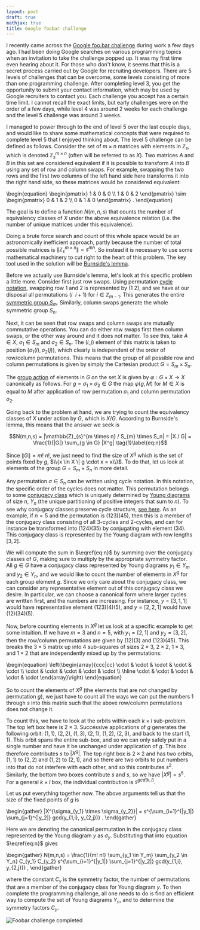 ```yaml
---
layout: post
draft: true
mathjax: true
title: Google foobar challenge
---
```


I recently came across the [Google foo.bar challenge](https://www.geeksforgeeks.org/google-foo-bar-challenge/) during work a few days ago.
I had been doing Google searches on various programming topics when an invitation to take the challenge popped up.
It was my first time even hearing about it.
For those who don't know, it seems that this is a secret process carried out by Google for recruiting developers.
There are 5 levels of challenges that can be overcome, some levels consisting of more than one programming challenge.
After completing level 3, you get the opportunity to submit your contact information, which may be used by Google recruiters to contact you.
Each challenge you accept has a certain time limit.
I cannot recall the exact limits, but early challenges were on the order of a few days, while level 4 was around 2 weeks for each challenge and the level 5 challenge was around 3 weeks.

I managed to power through to the end of level 5 over the last couple days, and would like to share some mathematical concepts that were required to complete level 5 that I enjoyed thinking about.
The level 5 challenge can be defined as follows.
Consider the set of $m \times n$ matrices with elements in $\mathbb{Z}_s$, which is denoted $\mathbb{Z}_s^{m \times n}$ (often will be referred to as $X$).
Two matrices $A$ and $B$ in this set are considered equivalent if it is possible to transform $A$ into $B$ using any set of row and column swaps.
For example, swapping the two rows and the first two columns of the left hand side here transforms it into the right hand side, so these matrices would be considered equivalent:

\begin{equation}
  \begin{pmatrix} 1 & 0 & 0 \\\\ 1 & 0 & 2 \end{pmatrix} \sim \begin{pmatrix} 0 & 1 & 2 \\\\ 0 & 1 & 0 \end{pmatrix} .
\end{equation}

The goal is to define a function $N(m,n,s)$ that counts the number of equivalency classes of $X$ under the above equivalence relation (i.e. the number of unique matrices under this equivalence).

Doing a brute force search and count of this whole space would be an astronomically inefficient approach, partly because the number of total possible matrices is $\|\mathbb{Z}_s^{m \times n}\| = s^{mn}$.
So instead it is necessary to use some mathematical machinery to cut right to the heart of this problem.
The key tool used in the solution will be [Burnside's lemma](https://en.wikipedia.org/wiki/Group_action#Orbit-stabilizer_theorem_and_Burnside's_lemma).

Before we actually use Burnside's lemma, let's look at this specific problem a little more.
Consider first just row swaps.
Using permutation [cycle notation](https://en.wikipedia.org/wiki/Permutation#Cycle_notation), swapping row 1 and 2 is represented by $(1\ 2)$, and we have at our disposal all permutations $(i\ \ i+1)$ for $i \in \mathbb{Z}_{m-1}$.
This generates the entire [symmetric group $S_m$](https://en.wikipedia.org/wiki/Symmetric_group).
Similarly, column swaps generate the whole symmetric group $S_n$.

Next, it can be seen that row swaps and column swaps are mutually commutative operations.
You can do either row swaps first then column swaps, or the other way around and it does not matter.
To see this, take $A \in X$, $\sigma_1 \in S_m$ and $\sigma_2 \in S_n$.
The $(i,j)$ element of this matrix is taken to position $(\sigma_1(i), \sigma_2(j))$, which clearly is independent of the order of row/column permutations.
This means that the group of all possible row and column permutations is given by simply the Cartesian product $G = S_m \times S_n$.

The [group action](https://en.wikipedia.org/wiki/Group_action) of elements in $G$ on the set $X$ is given by $\varphi : G \times X \rightarrow X$ canonically as follows.
For $g = \sigma_1 \times \sigma_2 \in G$ the map $\varphi(g, M)$ for $M \in X$ is equal to $M$ after application of row permutation $\sigma_1$ and column permutation $\sigma_2$.

Going back to the problem at hand, we are trying to count the equivalency classes of $X$ under action by $G$, which is $X / G$.
According to Burnside's lemma, this means that the answer we seek is

$$N(m,n,s) = |\mathbb{Z}_{s}^{m \times n} / S_{m} \times S_n| = |X / G| = \frac{1}{|G|} \sum_{g \in G} |X^g|  \tag{1}\label{eq:n}$$

Since $\|G\| = m!\ n!$, we just need to find the size of $X^g$ which is the set of points fixed by $g$, $\\{x \in X \| g \cdot x = x\\}$.
To do that, let us look at elements of the group $G = S_m \times S_n$ in more detail.

Any permutation $\sigma \in S_n$ can be written using cycle notation.
In this notation, the specific order of the cycles does not matter.
This permutation belongs to some [conjugacy class](https://en.wikipedia.org/wiki/Conjugacy_class) which is uniquely determined by [Young diagrams](https://en.wikipedia.org/wiki/Young_tableau#Diagrams) of size $n$, $Y_n$ (the unique partitioning of positive integers that sum to $n$).
To see why conjugacy classes preserve cycle structure, [see here](https://math.stackexchange.com/questions/48134/why-are-two-permutations-conjugate-iff-they-have-the-same-cycle-structure).
As an example, if $n=5$ and the permutation is $(1 2 3)(4 5)$, then this is a member of the conjugacy class consisting of all 3-cycles and 2-cycles, and can for instance be transformed into $(1 2 4)(3 5)$ by conjugating with element $(3 4)$.
This conjugacy class is represented by the Young diagram with row lengths $[3, 2]$.

We will compute the sum in $\eqref{eq:n}$ by summing over the conjugacy classes of $G$, making sure to multiply by the appropriate symmetry factor.
All $g \in G$ have a conjugacy class represented by Young diagrams $y_1 \in Y_m$ and $y_2 \in Y_n$, and we would like to count the number of elements in $X^g$ for each group element $g$.
Since we only care about the conjugacy class, we can consider any representative element out of this conjugacy class we desire.
In particular, we can choose a canonical form where larger cycles are written first, and the numbers are increasing.
For instance, $y = [3,1,1]$ would have representative element $(1 2 3) (4) (5)$, and $y = [2, 2, 1]$ would have $(1 2) (3 4) (5)$.

Now, before counting elements in $X^g$ let us look at a specific example to get some intuition.
If we have $m=3$ and $n=5$, with $y_1 = [2,1]$ and $y_2 = [3,2]$, then the row/column permutations are given by $(1 2) (3)$ and $(1 2 3) (4 5)$.
This breaks the $3 \times 5$ matrix up into 4 sub-squares of sizes $2 \times 3$, $2 \times 2$, $1 \times 3$, and $1 \times 2$ that are independently mixed up by the permutations:

\begin{equation}
  \left(\begin{array}{ccc|cc} \cdot & \cdot & \cdot & \cdot & \cdot \\\\ \cdot & \cdot & \cdot & \cdot & \cdot \\\\ \hline \cdot & \cdot & \cdot & \cdot & \cdot \end{array}\right)
\end{equation}

So to count the elements of $X^g$ (the elements that are not changed by permutation $g$), we just have to count all the ways we can put the numbers 1 through $s$ into this matrix such that the above row/column permutations does not change it.

To count this, we have to look at the orbits within each $k \times l$ sub-problem.
The top left box here is $2 \times 3$.  Successive applications of $g$ generates the following orbit: $(1,1)$, $(2,2)$, $(1,3)$, $(2,1)$, $(1,2)$, $(2,3)$, and back to the start $(1,1)$.
This orbit spans the entire sub-box, and so we can only safely put in a single number and have it be unchanged under application of $g$.
This box therefore contributes $s$ to $|X^g|$.
The top right box is $2 \times 2$ and has two orbits, $(1,1)$ to $(2,2)$ and $(1,2)$ to $(2,1)$, and so there are two orbits to put numbers into that do not interfere with each other, and so this contributes $s^2$.
Similarly, the bottom two boxes contribute $s$ and $s$, so we have $|X^g| = s^5$.
For a general $k \times l$ box, the individual contribution is $s^{gcd(k,l)}$.

Let us put everything together now.
The above arguments tell us that the size of the fixed points of $g$ is

\begin{gather}
  |X^{\sigma_{y_1} \times \sigma_{y_2}}| = s^{\sum_{i=1}^{|y_1|} \sum_{j=1}^{|y_2|} gcd(y_{1,i}, y_{2,j})} .
\end{gather}

Here we are denoting the canonical permutation in the conjugacy class represented by the Young diagram $y$ as $\sigma_y$.
Substituting that into equation $\eqref{eq:n}$ gives

\begin{gather}
  N(m,n,s) = \frac{1}{m! n!} \sum_{y_1 \in Y_m} \sum_{y_2 \in Y_n} C_{y_1} C_{y_2} s^{\sum_{i=1}^{|y_1|} \sum_{j=1}^{|y_2|} gcd(y_{1,i}, y_{2,j})} ,
\end{gather}

where the constant $C_{y}$ is the symmetry factor, the number of permutations that are a member of the conjugacy class for Young diagram $y$.
To then complete the programming challenge, all one needs to do is find an efficient way to compute the set of Young diagrams $Y_n$, and to determine the symmetry factors $C_y$.

<img src="{{ site.baseurl }}/images/foobar.png" alt="Foobar challenge completed"/>
